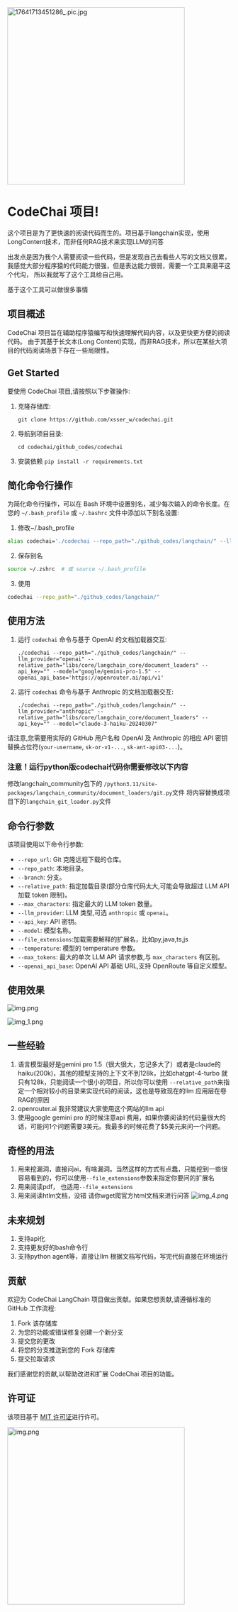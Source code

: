 <img alt="17641713451286_.pic.jpg" src="imgs/17641713451286_.pic.jpg" width="400"/>

# CodeChai 项目!

这个项目是为了更快速的阅读代码而生的。项目基于langchain实现，使用LongContent技术，而非任何RAG技术来实现LLM的问答

出发点是因为我个人需要阅读一些代码，但是发现自己去看些人写的文档又很累，我感觉大部分程序猿的代码能力很强，但是表达能力很弱，需要一个工具来磨平这个代沟，
所以我就写了这个工具给自己用。

基于这个工具可以做很多事情


## 项目概述

CodeChai 项目旨在辅助程序猿编写和快速理解代码内容，以及更快更方便的阅读代码。
由于其基于长文本(Long Content)实现，而非RAG技术，所以在某些大项目的代码阅读场景下存在一些局限性。

## Get Started

要使用 CodeChai 项目,请按照以下步骤操作:

1. 克隆存储库:

   ```
   git clone https://github.com/xsser_w/codechai.git
   ```

2. 导航到项目目录:

   ```
   cd codechai/github_codes/codechai
   ```
3. 安装依赖 ```pip install -r requirements.txt```


## 简化命令行操作

为简化命令行操作，可以在 Bash 环境中设置别名，减少每次输入的命令长度。在您的 `~/.bash_profile` 或 `~/.bashrc` 文件中添加以下别名设置:

1. 修改~/.bash_profile
```bash
alias codechai='./codechai --repo_path="./github_codes/langchain/" --llm_provider="anthropic" --relative_path="libs/core/langchain_core/document_loaders" --api_key="" --model="claude-3-haiku-20240307"'
```
2.  保存别名
```bash
source ~/.zshrc  # 或 source ~/.bash_profile
```
3. 使用
```bash
codechai --repo_path="./github_codes/langchain/"
```


## 使用方法

1. 运行 `codechai` 命令与基于 OpenAI 的文档加载器交互:

   ```
   ./codechai --repo_path="./github_codes/langchain/" --llm_provider="openai" --relative_path="libs/core/langchain_core/document_loaders" --api_key="" --model="google/gemini-pro-1.5" --openai_api_base='https://openrouter.ai/api/v1'
   ```

2. 运行 `codechai` 命令与基于 Anthropic 的文档加载器交互:

   ```
   ./codechai --repo_path="./github_codes/langchain/" --llm_provider="anthropic" --relative_path="libs/core/langchain_core/document_loaders" --api_key="" --model="claude-3-haiku-20240307"
   ```

请注意,您需要用实际的 GitHub 用户名和 OpenAI 及 Anthropic 的相应 API 密钥替换占位符(`your-username`, `sk-or-v1-...`, `sk-ant-api03-...`)。
### 注意！运行python版codechai代码你需要修改以下内容

修改langchain_community包下的 `/python3.11/site-packages/langchain_community/document_loaders/git.py`文件 将内容替换成项目下的`langchain_git_loader.py`文件


## 命令行参数

该项目使用以下命令行参数:

- `--repo_url`: Git 克隆远程下载的仓库。
- `--repo_path`: 本地目录。
- `--branch`: 分支。
- `--relative_path`: 指定加载目录(部分仓库代码太大,可能会导致超过 LLM API 加载 token 限制)。
- `--max_characters`: 指定最大的 LLM token 数量。
- `--llm_provider`: LLM 类型,可选 `anthropic` 或 `openai`。
- `--api_key`: API 密钥。
- `--model`: 模型名称。
- `--file_extensions`:加载需要解释的扩展名，比如py,java,ts,js
- `--temperature`: 模型的 temperature 参数。
- `--max_tokens`: 最大的单次 LLM API 请求参数,与 `max_characters` 有区别。
- `--openai_api_base`: OpenAI API 基础 URL,支持 OpenRoute 等自定义模型。

## 使用效果

![img.png](./imgs/img.png)




![img_1.png](./imgs/img_1.png)




## 一些经验
1. 语言模型最好是gemini pro 1.5（很大很大，忘记多大了）或者是claude的haiku(200k)，其他的模型支持的上下文不到128k，比如chatgpt-4-turbo 就只有128k，只能阅读一个很小的项目，所以你可以使用
``--relative_path``来指定一个相对较小的目录来实现代码的阅读，这也是导致现在的llm 应用层在卷RAG的原因
2. openrouter.ai  我非常建议大家使用这个网站的llm api
3. 使用google gemini pro 的时候注意api 费用，如果你要阅读的代码量很大的话，可能问1个问题需要3美元。我最多的时候花费了$5美元来问一个问题。

## 奇怪的用法
1. 用来挖漏洞，直接问ai，有啥漏洞。当然这样的方式有点蠢，只能挖到一些很容易看到的，你可以使用`--file_extensions`参数来指定你要问的扩展名
2. 用来阅读pdf， 也适用`--file_extensions`
3. 用来阅读htlm文档，没错 请你wget爬官方html文档来进行问答
![img_4.png](imgs/img_4.png)
## 未来规划
1. 支持api化
2. 支持更友好的bash命令行
3. 支持python agent等，直接让llm 根据文档写代码，写完代码直接在环境运行

## 贡献

欢迎为 CodeChai LangChain 项目做出贡献。如果您想贡献,请遵循标准的 GitHub 工作流程:

1. Fork 该存储库
2. 为您的功能或错误修复创建一个新分支
3. 提交您的更改
4. 将您的分支推送到您的 Fork 存储库
5. 提交拉取请求

我们感谢您的贡献,以帮助改进和扩展 CodeChai 项目的功能。

## 许可证

该项目基于 [MIT 许可证](LICENSE)进行许可。

<img alt="img.png" src="imgs/shoukuan.png" width="400"/>